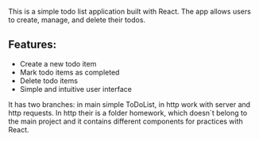 This is a simple todo list application built with React. The app allows users to create, manage, and delete their todos.

## Features:
- Create a new todo item
- Mark todo items as completed
- Delete todo items
- Simple and intuitive user interface

It has two branches: in main simple ToDoList, in http work with server and http requests. In http their is a folder homework, which doesn`t belong to the main project and it contains different components for practices with React.
